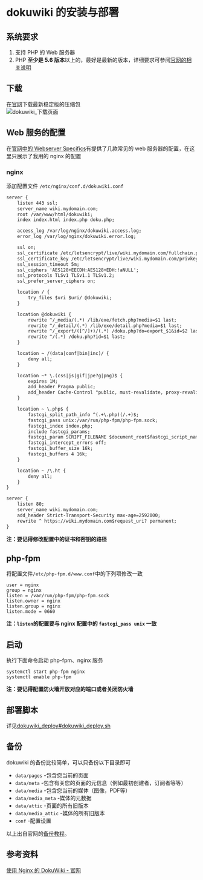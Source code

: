 # dokuwiki 的安装与部署
## 系统要求
1. 支持 PHP 的 Web 服务器  
2. PHP **至少是 5.6 版本**以上的，最好是最新的版本，详细要求可参阅[官网的相关说明](https://www.dokuwiki.org/requirements)

## 下载
在[官网](https://download.dokuwiki.org)下载最新稳定版的压缩包  
![dokuwiki_下载页面](https://raw.githubusercontent.com/coderqs/wiki_img/master/%E5%B7%A5%E5%85%B7/%E6%9C%8D%E5%8A%A1/dokuwiki/dokuwiki_%E4%B8%8B%E8%BD%BD%E9%A1%B5%E9%9D%A2.png)

## Web 服务的配置
在[官网中的 Webserver Specifics](https://www.dokuwiki.org/install)有提供了几款常见的 web 服务器的配置，在这里只展示了我用的 nginx 的配置

### nginx
添加配置文件 `/etc/nginx/conf.d/dokuwiki.conf`
``` txt
server {
    listen 443 ssl;
    server_name wiki.mydomain.com;
    root /var/www/html/dokuwiki;
    index index.html index.php doku.php;

    access_log /var/log/nginx/dokuwiki.access.log;
    error_log /var/log/nginx/dokuwiki.error.log;

    ssl on;
    ssl_certificate /etc/letsencrypt/live/wiki.mydomain.com/fullchain.pem;
    ssl_certificate_key /etc/letsencrypt/live/wiki.mydomain.com/privkey.pem;
    ssl_session_timeout 5m;
    ssl_ciphers 'AES128+EECDH:AES128+EDH:!aNULL';
    ssl_protocols TLSv1 TLSv1.1 TLSv1.2;
    ssl_prefer_server_ciphers on;

    location / {
        try_files $uri $uri/ @dokuwiki;
    }

    location @dokuwiki {
        rewrite ^/_media/(.*) /lib/exe/fetch.php?media=$1 last;
        rewrite ^/_detail/(.*) /lib/exe/detail.php?media=$1 last;
        rewrite ^/_export/([^/]+)/(.*) /doku.php?do=export_$1&id=$2 last;
        rewrite ^/(.*) /doku.php?id=$1 last;
    }

    location ~ /(data|conf|bin|inc)/ {
        deny all;
    }

    location ~* \.(css|js|gif|jpe?g|png)$ {
        expires 1M;
        add_header Pragma public;
        add_header Cache-Control "public, must-revalidate, proxy-revalidate";
    }

    location ~ \.php$ {
        fastcgi_split_path_info ^(.+\.php)(/.+)$;
        fastcgi_pass unix:/var/run/php-fpm/php-fpm.sock;
        fastcgi_index index.php;
        include fastcgi_params;
        fastcgi_param SCRIPT_FILENAME $document_root$fastcgi_script_name;
        fastcgi_intercept_errors off;
        fastcgi_buffer_size 16k;
        fastcgi_buffers 4 16k;
    }

    location ~ /\.ht {
        deny all;
    }
}

server {
    listen 80;
    server_name wiki.mydomain.com;
    add_header Strict-Transport-Security max-age=2592000;
    rewrite ^ https://wiki.mydomain.com$request_uri? permanent;
}
```
**注：要记得修改配置中的证书和密钥的路径**

## php-fpm
将配置文件`/etc/php-fpm.d/www.conf`中的下列项修改一致
```
user = nginx
group = nginx
listen = /var/run/php-fpm/php-fpm.sock
listen.owner = nginx
listen.group = nginx
listen.mode = 0660
```
**注：`listen`的配置要与 nginx 配置中的 `fastcgi_pass unix` 一致**

## 启动
执行下面命令启动 php-fpm、nginx 服务
```
systemctl start php-fpm nginx
systemctl enable php-fpm
```
**注：要记得配置防火墙开放对应的端口或者关闭防火墙**

## 部署脚本
详见[dokuwiki_deploy#dokuwiki_deploy.sh](/脚本管理/dokuwiki_deploy#dokuwiki_deploy.sh)

## 备份
dokuwiki 的备份比较简单，可以只备份以下目录即可

* `data/pages` -包含您当前的页面
* `data/meta` -包含有关您的页面的元信息（例如最初创建者，订阅者等等）
* `data/media` -包含您当前的媒体（图像，PDF等）
* `data/media_meta` -媒体的元数据
* `data/attic` -页面的所有旧版本
* `data/media_attic` -媒体的所有旧版本
* `conf` -配置设置

以上出自官网的[备份教程](https://www.dokuwiki.org/faq:backup)。

## 参考资料
[使用 Nginx 的 DokuWiki - 官网](https://www.dokuwiki.org/install:nginx)  
